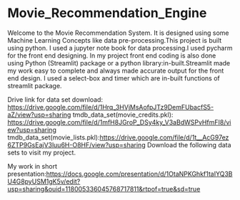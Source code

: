 # Movie_Recommendation_Engine
Welcome to the Movie Recommendation System. It is designed using some Machine Learning Concepts like data pre-processing.This project is built using python. I used a jupyter note book for data processing.I used pycharm for the front end designing. In my project front end coding is also done using Python (Streamlit) package or a python library:in-built.Streamlit made my work easy to complete and always made accurate output for the front end design. I used a select-box and timer which are in-built functions of streamlit package.

Drive link for data set download: https://drive.google.com/file/d/1Hrq_3HVjMsAofpJTz9DemFUbacfS5-aZ/view?usp=sharing 
tmdb_data_set(movie_credits.pkl): https://drive.google.com/file/d/1mfH8JGroP_DSy4ky_V3aBdWSPvHfmFI8/view?usp=sharing tmdb_data_set(movie_lists.pkl):https://drive.google.com/file/d/1t__AcG97ez6ZTP9GsEajV3luu6H-O8HF/view?usp=sharing Download the following data sets to visit my project.

My work in short presentation:https://docs.google.com/presentation/d/1OtaNPKGhkf1taIYQ3BU4G8pyUSM1gK5v/edit?usp=sharing&ouid=118005336045768717811&rtpof=true&sd=true
